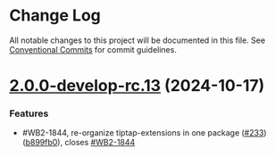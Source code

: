 # Change Log

All notable changes to this project will be documented in this file.
See [Conventional Commits](https://conventionalcommits.org) for commit guidelines.

# [2.0.0-develop-rc.13](https://github.com/edificeio/edifice-ui/compare/v1.5.21...v2.0.0-develop-rc.13) (2024-10-17)

### Features

- #WB2-1844, re-organize tiptap-extensions in one package ([#233](https://github.com/edificeio/edifice-ui/issues/233)) ([b899fb0](https://github.com/edificeio/edifice-ui/commit/b899fb0e1f9a1f68245d3a9bc67f1996cbdc90e9)), closes [#WB2-1844](https://github.com/edificeio/edifice-ui/issues/WB2-1844)
